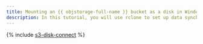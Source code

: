 ```yaml
---
title: Mounting an {{ objstorage-full-name }} bucket as a disk in Windows
description: In this tutorial, you will use rclone to set up data synchronization between an {{ objstorage-name }} bucket and a local desktop using the rclone utility.
---
```


{% include [s3-disk-connect](../../_tutorials/windows/s3-disk-connect.md) %}
